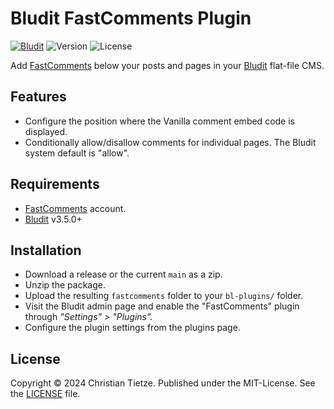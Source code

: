 # Bludit FastComments Plugin 

[![Bludit](https://img.shields.io/badge/Bludit-v3.15.0-0078D4.svg?style=flat-square)][bludit]
![Version](https://img.shields.io/github/tag/DivineDominion/bludit-fastcomments.svg?style=flat)
![License](https://img.shields.io/github/license/DivineDominion/bludit-fastcomments.svg?style=flat)

[fastcomments]: https://fastcomments.com/
[bludit]: https://www.bludit.com

Add [FastComments][] below your posts and pages in your [Bludit][] flat-file CMS.

## Features

- Configure the position where the Vanilla comment embed code is displayed.
- Conditionally allow/disallow comments for individual pages. The Bludit system default is "allow".

## Requirements

- [FastComments][] account.
- [Bludit][] v3.5.0+

## Installation

- Download a release or  the current `main` as a zip.
- Unzip the package.
- Upload the resulting `fastcomments` folder to your `bl-plugins/` folder.
- Visit the Bludit admin page and enable the "FastComments" plugin through _"Settings" > "Plugins"._
- Configure the plugin settings from the plugins page.

## License

Copyright &copy; 2024 Christian Tietze. Published under the MIT-License. See the [LICENSE](LICENSE) file.
